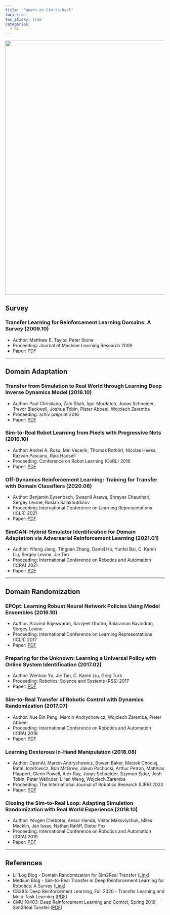 ```yaml
---
title: "Papers on Sim-to-Real"
toc: true
toc_sticky: true
categories:
  - RL
---
```


<center> <img src='../../assets/images/sim2real.png' width="800"> </center>

## Survey

### Transfer Learning for Reinforcement Learning Domains: A Survey (2009.10)

- Author: Matthew E. Taylor, Peter Stone
- Proceeding: Journal of Machine Learning Research 2009
- Paper: [PDF](https://www.jmlr.org/papers/volume10/taylor09a/taylor09a.pdf)

---

## Domain Adaptation

### Transfer from Simulation to Real World through Learning Deep Inverse Dynamics Model (2016.10)

- Author: Paul Christiano, Zain Shah, Igor Mordatch, Jonas Schneider, Trevor Blackwell, Joshua Tobin, Pieter Abbeel, Wojciech Zaremba
- Proceeding: arXiv preprint 2016
- Paper: [PDF](https://arxiv.org/pdf/1610.03518.pdf)

### Sim-to-Real Robot Learning from Pixels with Progressive Nets (2016.10)

- Author: Andrei A. Rusu, Mel Vecerik, Thomas Rothörl, Nicolas Heess, Razvan Pascanu, Raia Hadsell
- Proceeding: Conference on Robot Learning (CoRL) 2016
- Paper: [PDF](http://proceedings.mlr.press/v78/rusu17a/rusu17a.pdf)

### Off-Dynamics Reinforcement Learning: Training for Transfer with Domain Classifiers (2020.06)

- Author: Benjamin Eysenbach, Swapnil Asawa, Shreyas Chaudhari, Sergey Levine, Ruslan Salakhutdinov
- Proceeding: International Conference on Learning Representations (ICLR) 2021
- Paper: [PDF](https://arxiv.org/pdf/2006.13916.pdf)

### SimGAN: Hybrid Simulator Identification for Domain Adaptation via Adversarial Reinforcement Learning (2021.01)

- Author: Yifeng Jiang, Tingnan Zhang, Daniel Ho, Yunfei Bai, C. Karen Liu, Sergey Levine, Jie Tan
- Proceeding: International Conference on Robotics and Automation (ICRA) 2021
- Paper: [PDF](https://arxiv.org/pdf/2101.06005.pdf)

---

## Domain Randomization

### EPOpt: Learning Robust Neural Network Policies Using Model Ensembles (2016.10)

- Author: Aravind Rajeswaran, Sarvjeet Ghotra, Balaraman Ravindran, Sergey Levine
- Proceeding: International Conference on Learning Representations (ICLR) 2017
- Paper: [PDF](https://arxiv.org/pdf/1610.01283.pdf)

### Preparing for the Unknown: Learning a Universal Policy with Online System Identification (2017.02)

- Author: Wenhao Yu, Jie Tan, C. Karen Liu, Greg Turk
- Proceeding: Robotics: Science and Systems (RSS) 2017
- Paper: [PDF](https://arxiv.org/pdf/1702.02453.pdf)

### Sim-to-Real Transfer of Robotic Control with Dynamics Randomization (2017.07)

- Author: Xue Bin Peng, Marcin Andrychowicz, Wojciech Zaremba, Pieter Abbeel
- Proceeding: International Conference on Robotics and Automation (ICRA) 2018
- Paper: [PDF](https://arxiv.org/pdf/1710.06537.pdf)

### Learning Dexterous In-Hand Manipulation (2018.08)

- Author: OpenAI, Marcin Andrychowicz, Bowen Baker, Maciek Chociej, Rafal Jozefowicz, Bob McGrew, Jakub Pachocki, Arthur Petron, Matthias Plappert, Glenn Powell, Alex Ray, Jonas Schneider, Szymon Sidor, Josh Tobin, Peter Welinder, Lilian Weng, Wojciech Zaremba
- Proceeding: The International Journal of Robotics Research (IJRR) 2020
- Paper: [PDF](https://journals.sagepub.com/doi/pdf/10.1177/0278364919887447)

### Closing the Sim-to-Real Loop: Adapting Simulation Randomization with Real World Experience (2018.10)

- Author: Yevgen Chebotar, Ankur Handa, Viktor Makoviychuk, Miles Macklin, Jan Issac, Nathan Ratliff, Dieter Fox
- Proceeding: International Conference on Robotics and Automation (ICRA) 2019
- Paper: [PDF](https://arxiv.org/pdf/1810.05687.pdf)

---

## References

- Lil'Log Blog - Domain Randomization for Sim2Real Transfer ([Link](https://lilianweng.github.io/lil-log/2019/05/05/domain-randomization.html))
- Medium Blog - Sim-to-Real Transfer in Deep Reinforcement Learning for Robotics: A Survey ([Link](https://medium.com/swlh/sim-to-real-transfer-in-deep-reinforcement-learning-for-robotics-a-survey-fd53a02ef35f))
- CS285: Deep Reinforcement Learning, Fall 2020 - Transfer Learning and Multi-Task Learning ([PDF](http://rail.eecs.berkeley.edu/deeprlcourse/static/slides/lec-21.pdf))
- CMU 10403: Deep Reinforcement Learning and Control, Spring 2019 - Sim2Real Tansfer ([PDF](https://www.andrew.cmu.edu/course/10-403/slides/S19sim2real.pdf))
